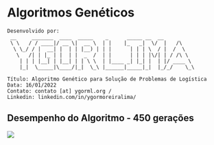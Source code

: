 # Algoritmos Genéticos
```
Desenvolvido por:
 __     _______  ____  _____    _      _____ __  __          
 \ \   / / ____|/ __ \|  __ \  | |    |_   _|  \/  |   /\    
  \ \_/ / |  __| |  | | |__) | | |      | | | \  / |  /  \   
   \   /| | |_ | |  | |  _  /  | |      | | | |\/| | / /\ \  
    | | | |__| | |__| | | \ \  | |____ _| |_| |  | |/ ____ \ 
    |_|  \_____|\____/|_|  \_\ |______|_____|_|  |_/_/    \_\

Título: Algoritmo Genético para Solução de Problemas de Logística
Data: 16/01/2022
Contato: contato [at] ygorml.org / 
Linkedin: linkedin.com/in/ygormoreiralima/
```

## Desempenho do Algoritmo - 450 gerações
<img src="https://github.com/ygordev/Algoritmos-Geneticos/raw/main/Figure_1.png"></img>

